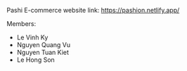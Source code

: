 Pashi E-commerce
website link: https://pashion.netlify.app/

Members:
- Le Vinh Ky
- Nguyen Quang Vu
- Nguyen Tuan Kiet
- Le Hong Son
